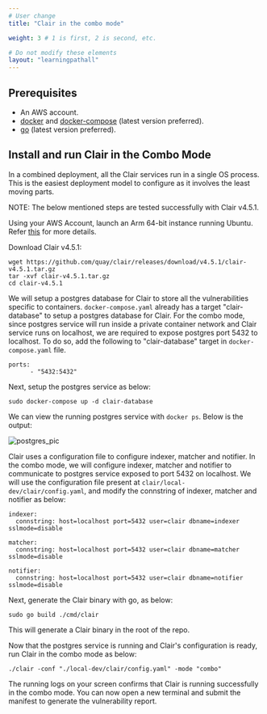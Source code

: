 ```yaml
---
# User change
title: "Clair in the combo mode"

weight: 3 # 1 is first, 2 is second, etc.

# Do not modify these elements
layout: "learningpathall"
---
```


## Prerequisites

* An AWS account.
* [docker](https://docs.docker.com/engine/install/ubuntu/) and [docker-compose](https://docs.docker.com/compose/install/linux/) (latest version preferred).
* [go](https://go.dev/doc/install) (latest version preferred).

## Install and run Clair in the Combo Mode

In a combined deployment, all the Clair services run in a single OS process. This is the easiest deployment model to configure as it involves the least moving parts.

NOTE: The below mentioned steps are tested successfully with Clair v4.5.1.

Using your AWS Account, launch an Arm 64-bit instance running Ubuntu. Refer [this](https://github.com/zachlas/arm-software-developers-ads/blob/main/content/learning-paths/server-and-cloud/aws/gui.md) for more details.

Download Clair v4.5.1:

```console
wget https://github.com/quay/clair/releases/download/v4.5.1/clair-v4.5.1.tar.gz
tar -xvf clair-v4.5.1.tar.gz
cd clair-v4.5.1
```

We will setup a postgres database for Clair to store all the vulnerabilities specific to containers. `docker-compose.yaml` already has a target "clair-database" to setup a postgres database for Clair. For the combo mode, since postgres service will run inside a private container network and Clair service runs on localhost, we are required to expose postgres port 5432 to localhost. To do so, add the following to "clair-database" target in `docker-compose.yaml` file.

```console
ports:
      - "5432:5432"
```

Next, setup the postgres service as below:

```console
sudo docker-compose up -d clair-database
```

We can view the running postgres service with `docker ps`. Below is the output:

![postgres_pic](https://user-images.githubusercontent.com/87687089/213442653-79fd8b49-12ce-44e7-a82f-1cfd32665c5e.PNG)


Clair uses a configuration file to configure indexer, matcher and notifier. In the combo mode, we will configure indexer, matcher and notifier to communicate to postgres service exposed to port 5432 on localhost. We will use the configuration file present at `clair/local-dev/clair/config.yaml`, and modify the connstring of indexer, matcher and notifier as below:

```console
indexer:
  connstring: host=localhost port=5432 user=clair dbname=indexer sslmode=disable

matcher:
  connstring: host=localhost port=5432 user=clair dbname=matcher sslmode=disable

notifier:
  connstring: host=localhost port=5432 user=clair dbname=notifier sslmode=disable
```

Next, generate the Clair binary with go, as below:

```console
sudo go build ./cmd/clair
```

This will generate a Clair binary in the root of the repo.

Now that the postgres service is running and Clair's configuration is ready, run Clair in the combo mode as below:

```console
./clair -conf "./local-dev/clair/config.yaml" -mode "combo"
```

The running logs on your screen confirms that Clair is running successfully in the combo mode. You can now open a new terminal and submit the manifest to generate the vulnerability report.

